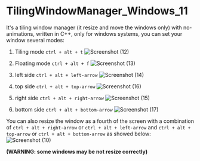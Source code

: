 # TilingWindowManager_Windows_11

It's a tiling window manager (it resize and move the windows only) with no-animations, written in C++, only for windows systems, you can set your window several modes:

1. Tiling mode `ctrl + alt + t`
![Screenshot (12)](https://github.com/user-attachments/assets/c646378f-7528-4ce3-b44e-e3bdb4869b0e)


3. Floating mode `ctrl + alt + f`
![Screenshot (13)](https://github.com/user-attachments/assets/6ac75e93-9dda-4ea1-aa6e-e17a16e8217c)


5. left side `ctrl + alt + left-arrow`
![Screenshot (14)](https://github.com/user-attachments/assets/871865da-a949-48b2-8da9-6df3539c957a)


6. top side `ctrl + alt + top-arrow`
![Screenshot (16)](https://github.com/user-attachments/assets/06baac4a-5985-4691-b679-1f0ddc79410b)


7. right side `ctrl + alt + right-arrow`
![Screenshot (15)](https://github.com/user-attachments/assets/1d55edb2-80bc-4dfe-a4c0-6583ed3c80ba)


8. bottom side `ctrl + alt + bottom-arrow` ![Screenshot (17)](https://github.com/user-attachments/assets/6c37e066-a73e-415b-9b78-de543786db63)



You can also resize the window as a fourth of the screen with a combination of `ctrl + alt + right-arrow` or `ctrl + alt + left-arrow` and `ctrl + alt + top-arrow` or `ctrl + alt + bottom-arrow` as showed below:
![Screenshot (10)](https://github.com/user-attachments/assets/afa919e5-a2da-4168-84d7-ca616aaee0aa)

**(WARNING: some windows may be not resize correctly)**
